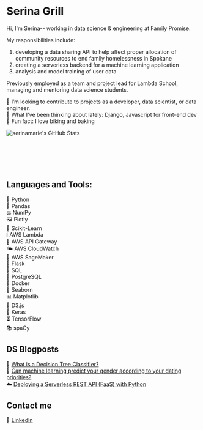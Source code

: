 # Serina Grill 
Hi, I'm Serina-- working in data science & engineering at Family Promise. 

My responsibilities include:
1) developing a data sharing API to help affect proper allocation of community resources to end family homelessness in Spokane
2) creating a serverless backend for a machine learning application
3) analysis and model training of user data

Previously employed as a team and project lead for Lambda School, managing and mentoring data science students. 

👯 I’m looking to contribute to projects as a developer, data scientist, or data engineer.<br>
🍿 What I've been thinking about lately: Django, Javascript for front-end dev<br>
🍰 Fun fact: I love biking and baking<br>

<img align="left" alt="serinamarie's GitHub Stats" src="https://github-readme-stats.codestackr.vercel.app/api?username=serinamarie&show_icons=true&hide_border=true&hide=stars,issues" />


<br />
<br />
<br />
<br />
<br />
<br />


## Languages and Tools:

🐍 Python <br />
🐼 Pandas <br />
⚖️ NumPy <br />
🖼 Plotly <br />
🌱 Scikit-Learn <br />
🕯 AWS Lambda <br />
🚪 AWS API Gateway <br />
🌤 AWS CloudWatch <br />
🌿 AWS SageMaker <br />
🥃 Flask <br />
🎁 SQL <br />
🔑 PostgreSQL <br />
🐳 Docker <br />
🌊 Seaborn <br />
📊 Matplotlib <br />
🌈 D3.js <br />
🎺 Keras <br />
⏳ TensorFlow <br />
📚 spaCy 

## DS Blogposts

<!-- BLOG-POST-LIST:START -->
🌲 [What is a Decision Tree Classifier?](https://medium.com/@serinagrill/what-is-a-decision-tree-classifier-f4bdf4be8d8b)<br>
🔮 [Can machine learning predict your gender according to your dating priorities?](https://medium.com/@serinagrill/predictive-modeling-heterosexual-gender-differences-in-opposite-sex-trait-preferences-97792c50891e)<br>
☁️ [Deploying a Serverless REST API (FaaS) with Python](https://serinagrill.medium.com/deploying-a-serverless-rest-api-faas-with-python-part-1-f47b6b8fde3)
<!-- BLOG-POST-LIST:END -->

## Contact me

🔗 [LinkedIn](https://www.linkedin.com/in/serinagrill/)
